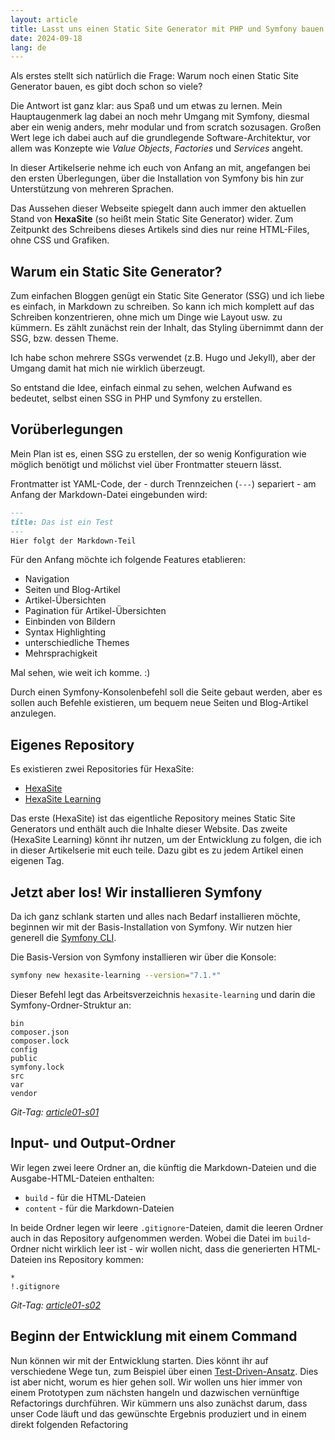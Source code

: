 ```yaml
---
layout: article
title: Lasst uns einen Static Site Generator mit PHP und Symfony bauen
date: 2024-09-18
lang: de
---
```

Als erstes stellt sich natürlich die Frage: Warum noch einen Static Site Generator bauen, es gibt doch schon so viele? 

Die Antwort ist ganz klar: aus Spaß und um etwas zu lernen. Mein Hauptaugenmerk lag dabei an noch mehr Umgang mit Symfony, diesmal aber ein wenig anders, mehr modular und from scratch sozusagen. Großen Wert lege ich dabei auch auf die grundlegende Software-Architektur, vor allem was Konzepte wie _Value Objects_, _Factories_ und _Services_ angeht.

In dieser Artikelserie nehme ich euch von Anfang an mit, angefangen bei den ersten Überlegungen, über die Installation von Symfony bis hin zur Unterstützung von mehreren Sprachen.

Das Aussehen dieser Webseite spiegelt dann auch immer den aktuellen Stand von **HexaSite** (so heißt mein Static Site Generator) wider. Zum Zeitpunkt des Schreibens dieses Artikels sind dies nur reine HTML-Files, ohne CSS und Grafiken.

## Warum ein Static Site Generator?

Zum einfachen Bloggen genügt ein Static Site Generator (SSG) und ich liebe es einfach, in Markdown zu schreiben. So kann ich mich komplett auf das Schreiben konzentrieren, ohne mich um Dinge wie Layout usw. zu kümmern. Es zählt zunächst rein der Inhalt, das Styling übernimmt dann der SSG, bzw. dessen Theme.

Ich habe schon mehrere SSGs verwendet (z.B. Hugo und Jekyll), aber der Umgang damit hat mich nie wirklich überzeugt. 

So entstand die Idee, einfach einmal zu sehen, welchen Aufwand es bedeutet, selbst einen SSG in PHP und Symfony zu erstellen.

## Vorüberlegungen

Mein Plan ist es, einen SSG zu erstellen, der so wenig Konfiguration wie möglich benötigt und mölichst viel über Frontmatter steuern lässt.

Frontmatter ist YAML-Code, der - durch Trennzeichen (`---`) separiert - am Anfang der Markdown-Datei eingebunden wird:

```md
---
title: Das ist ein Test
---
Hier folgt der Markdown-Teil
```

Für den Anfang möchte ich folgende Features etablieren:

- Navigation
- Seiten und Blog-Artikel
- Artikel-Übersichten
- Pagination für Artikel-Übersichten
- Einbinden von Bildern
- Syntax Highlighting
- unterschiedliche Themes
- Mehrsprachigkeit

Mal sehen, wie weit ich komme. :)

Durch einen Symfony-Konsolenbefehl soll die Seite gebaut werden, aber es sollen auch Befehle existieren, um bequem neue Seiten und Blog-Artikel anzulegen.

## Eigenes Repository

Es existieren zwei Repositories für HexaSite:

- [HexaSite](https://github.com/marcuskober/HexaSite)
- [HexaSite Learning](https://github.com/marcuskober/HexaSite-Learning)

Das erste (HexaSite) ist das eigentliche Repository meines Static Site Generators und enthält auch die Inhalte dieser Website. Das zweite (HexaSite Learning) könnt ihr nutzen, um der Entwicklung zu folgen, die ich in dieser Artikelserie mit euch teile. Dazu gibt es zu jedem Artikel einen eigenen Tag.

## Jetzt aber los! Wir installieren Symfony

Da ich ganz schlank starten und alles nach Bedarf installieren möchte, beginnen wir mit der Basis-Installation von Symfony. Wir nutzen hier generell die [Symfony CLI](https://symfony.com/download).

Die Basis-Version von Symfony installieren wir über die Konsole:

```bash
symfony new hexasite-learning --version="7.1.*"
```

Dieser Befehl legt das Arbeitsverzeichnis `hexasite-learning` und darin die Symfony-Ordner-Struktur an:

```plain
bin
composer.json
composer.lock
config
public
symfony.lock
src
var
vendor
```

_Git-Tag: [article01-s01](https://github.com/marcuskober/HexaSite-Learning/releases/tag/article01-s01)_

## Input- und Output-Ordner

Wir legen zwei leere Ordner an, die künftig die Markdown-Dateien und die Ausgabe-HTML-Dateien enthalten:

- `build` - für die HTML-Dateien
- `content` - für die Markdown-Dateien

In beide Ordner legen wir leere `.gitignore`-Dateien, damit die leeren Ordner auch in das Repository aufgenommen werden. Wobei die Datei im `build`-Ordner nicht wirklich leer ist - wir wollen nicht, dass die generierten HTML-Dateien ins Repository kommen:

```plain
*
!.gitignore
```

_Git-Tag: [article01-s02](https://github.com/marcuskober/HexaSite-Learning/releases/tag/article01-s02)_

## Beginn der Entwicklung mit einem Command

Nun können wir mit der Entwicklung starten. Dies könnt ihr auf verschiedene Wege tun, zum Beispiel über einen [Test-Driven-Ansatz](https://de.wikipedia.org/wiki/Testgetriebene_Entwicklung). Dies ist aber nicht, worum es hier gehen soll. Wir wollen uns hier immer von einem Prototypen zum nächsten hangeln und dazwischen vernünftige Refactorings durchführen. Wir kümmern uns also zunächst darum, dass unser Code läuft und das gewünschte Ergebnis produziert und in einem direkt folgenden Refactoring 
